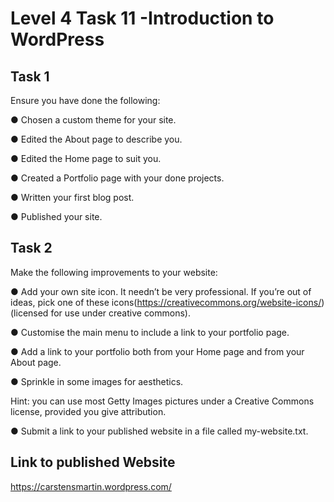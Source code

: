 # Level 4 Task 11 -Introduction to WordPress

## Task 1

Ensure you have done the following:

● Chosen a custom theme for your site.

● Edited the About page to describe you.

● Edited the Home page to suit you.

● Created a Portfolio page with your done projects.

● Written your first blog post.

● Published your site.

## Task 2

Make the following improvements to your website:

● Add your own site icon. It needn’t be very professional. If you’re out of
ideas, pick one of these icons(https://creativecommons.org/website-icons/) (licensed for use under creative
commons).

● Customise the main menu to include a link to your portfolio page.

● Add a link to your portfolio both from your Home page and from your About page.

● Sprinkle in some images for aesthetics. 

Hint: you can use most Getty Images pictures under a Creative Commons license, provided you give attribution.

● Submit a link to your published website in a file called my-website.txt.

## Link to published Website

https://carstensmartin.wordpress.com/
